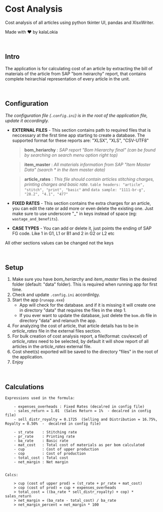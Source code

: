# Cost Analysis
Cost analysis of all articles using python tkinter UI, pandas and XlsxWriter.


Made with ❤️ by kalaLokia

<br/>

## Intro
The application is for calculating cost of an article by extracting the bill of materials of the article from SAP "bom heirarchy" report,
that contains complete heirarchial representation of every article in the unit. 

<br/>

## Configuration
*The configuration file (`.config.ini`) is in the root of the application file, update it accordingly.*

+ **EXTERNAL FILES** - This section contains path to required files that is neccessary at the first time app starting to create a database. The supported format for these reports are: "XLSX", "XLS", "CSV-UTF8"

    > **bom_heriarchy**   : *SAP report "Bom Hierarchy final" (can be found by searching on search menu option right top)*
    
    > **item_master**     : *All materials information from SAP "Item Master Data" (search * in the item master data)*
    
    > **article_rates**   : *This file should contain articles stitching charges, printing charges and basic rate.* `table headers: "article", "stitch", "print", "basic"` and  `data sample: "1111-br-g", "28.2", "4.1", "477"`

+ **FIXED RATES** - 
    This section contains the extra charges for an article, you can edit the rate or add more or even delete the existing one.
Just make sure to use underscore "_" in keys instead of space (eg: `wastage_and_benefits`).

+ **CASE TYPES** - You can add or delete it, just points the ending of SAP FG code. Like 1 in G1, L1 or B1 and 2 in G2 or L2 etc


All other sections values can be changed not the keys

<br/>

## Setup
1. Make sure you have *bom_heriarchy* and *item_master* files in the desired folder (default: "data" folder). This is required when running app for first time.
2. Check and update `.config.ini` accordinlgy. 
3. Start the app (`runapp.exe`)
    * App will check for the database. and if it is missing it will create one in directory "data" that requires the files in the step 1.
    * If you ever want to update the database, just delete the `bom.db` file in directory "data" and relanuch the app.
4. For analyzing the cost of article, that article details has to be in *article_rates* file in the external files section.
5. For bulk creation of cost analysis report, a file(format: csv/excel) of *article_rates* need to be selected, by default it will show report of all articles in the *article_rates* external file. 
6. Cost sheet(s) exported will be saved to the directory "files" in the root of the application.
7. Enjoy

<br/>

## Calculations

    Expressions used in the formula:

        - expenses_overheads : Fixed Rates (decalred in config file)
        - sales_return = 1.01  (Sales Return = 1%  - decalred in config file)
        - sell_distr_royalty = 0.1725  (Selling and Distribution = 16.75%, Royalty = 0.50%  -  decalred in config file)

        - st_rate    : Stitching rate
        - pr_rate    : Printing rate
        - ba_rate    : Basic rate
        - mat_cost   : Total cost of materials as per bom calculated
        - cup	     : Cost of upper production
        - cop        : Cost of production
        - total_cost : Total cost
        - net_margin : Net margin


    Calcs:

        > cup (cost of upper prod) = (st_rate + pr_rate + mat_cost)
        > cop (cost of prod) = cup + expenses_overheads 
        > total_cost = ((ba_rate * sell_distr_royalty) + cop) * sales_return 
        > net_margin = (ba_rate - total_cost) / ba_rate
        > net_margin_percent = net_margin * 100 

<br/>